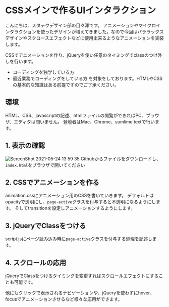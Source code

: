 # CSSメインで作るUIインタラクション

こんにちは、スタテクデザイン部の目々澤です。
アニメーションやマイクロインタラクションを使ったデザインが増えてきました。なので今回はパララックスデザインやスクロースエフェクトなどに使用出来るようなアニメーションを実装します。

CSSでアニメーションを作り、jQueryを使い任意のタイミングでclassのつけ外しを行います。

- コーディングを独学している方
- 最近業務でコーディングをしている方
を対象をしております。HTMLやCSSの基本的な知識はある前提ですのでご了承ください。

## 環境
HTML、CSS、javascriptの記述、htmlファイルの閲覧ができればPC、ブラウザ、エディタは問いません。
登壇者はMac、Chrome、sumlime textで行います。

## 1. 表示の確認
![ScreenShot 2021-05-24 13 59 35](https://user-images.githubusercontent.com/36651633/119532566-f6af0300-bdbf-11eb-981e-847c80ac8cd1.png)
Githubからファイルをダウンロードし、 `index.html`をブラウザで開いてください


## 2. CSSでアニメーションを作る
animation.cssにアニメーション用のCSSを書いていきます。
デフォルトはopacityで透明にし、`page-active`クラスを付与すると不透明になるようにします。
そしてtransitionを設定しアニメーションするようにします。


## 3. jQueryでClassをつける
script.jsにページ読み込み時に`page-active`クラスを付与する処理を記述します。


## 4. スクロールの応用
jQueryでClassをつけるタイミングを変更すればスクロールエフェクトにすることも可能です。

他にもクリックで表示されるナビゲーションや、jQueryを使わずにhover、focusでアニメーションさせるなど様々な応用ができます。
